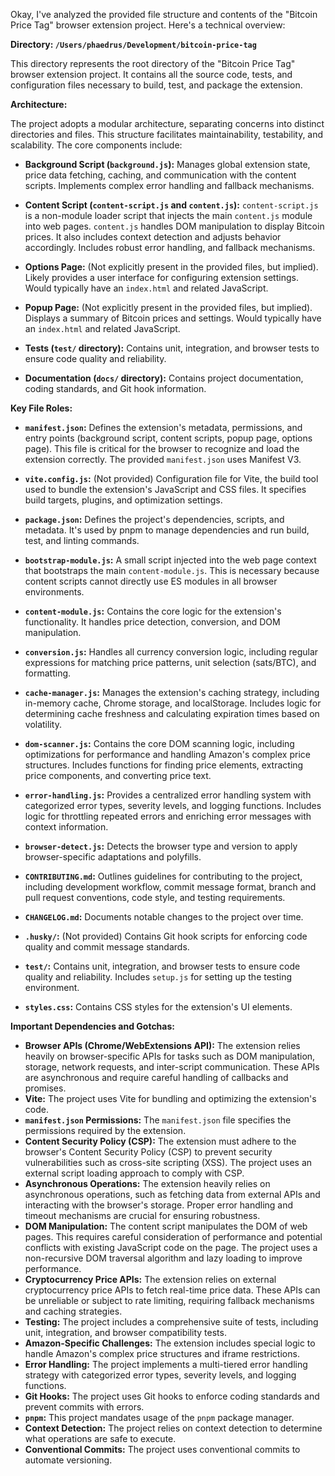 Okay, I've analyzed the provided file structure and contents of the "Bitcoin Price Tag" browser extension project. Here's a technical overview:

**Directory: `/Users/phaedrus/Development/bitcoin-price-tag`**

This directory represents the root directory of the "Bitcoin Price Tag" browser extension project. It contains all the source code, tests, and configuration files necessary to build, test, and package the extension.

**Architecture:**

The project adopts a modular architecture, separating concerns into distinct directories and files. This structure facilitates maintainability, testability, and scalability. The core components include:

- **Background Script (`background.js`):** Manages global extension state, price data fetching, caching, and communication with the content scripts. Implements complex error handling and fallback mechanisms.

- **Content Script (`content-script.js` and `content.js`):** `content-script.js` is a non-module loader script that injects the main `content.js` module into web pages. `content.js` handles DOM manipulation to display Bitcoin prices. It also includes context detection and adjusts behavior accordingly. Includes robust error handling, and fallback mechanisms.

- **Options Page:** (Not explicitly present in the provided files, but implied). Likely provides a user interface for configuring extension settings. Would typically have an `index.html` and related JavaScript.

- **Popup Page:** (Not explicitly present in the provided files, but implied). Displays a summary of Bitcoin prices and settings. Would typically have an `index.html` and related JavaScript.

- **Tests (`test/` directory):** Contains unit, integration, and browser tests to ensure code quality and reliability.

- **Documentation (`docs/` directory):** Contains project documentation, coding standards, and Git hook information.

**Key File Roles:**

- **`manifest.json`:** Defines the extension's metadata, permissions, and entry points (background script, content scripts, popup page, options page). This file is critical for the browser to recognize and load the extension correctly. The provided `manifest.json` uses Manifest V3.

- **`vite.config.js`:** (Not provided) Configuration file for Vite, the build tool used to bundle the extension's JavaScript and CSS files. It specifies build targets, plugins, and optimization settings.

- **`package.json`:** Defines the project's dependencies, scripts, and metadata. It's used by pnpm to manage dependencies and run build, test, and linting commands.

- **`bootstrap-module.js`:** A small script injected into the web page context that bootstraps the main `content-module.js`. This is necessary because content scripts cannot directly use ES modules in all browser environments.

- **`content-module.js`:** Contains the core logic for the extension's functionality. It handles price detection, conversion, and DOM manipulation.

- **`conversion.js`:** Handles all currency conversion logic, including regular expressions for matching price patterns, unit selection (sats/BTC), and formatting.

- **`cache-manager.js`:** Manages the extension's caching strategy, including in-memory cache, Chrome storage, and localStorage. Includes logic for determining cache freshness and calculating expiration times based on volatility.

- **`dom-scanner.js`:** Contains the core DOM scanning logic, including optimizations for performance and handling Amazon's complex price structures. Includes functions for finding price elements, extracting price components, and converting price text.

- **`error-handling.js`:** Provides a centralized error handling system with categorized error types, severity levels, and logging functions. Includes logic for throttling repeated errors and enriching error messages with context information.

- **`browser-detect.js`:** Detects the browser type and version to apply browser-specific adaptations and polyfills.

- **`CONTRIBUTING.md`:** Outlines guidelines for contributing to the project, including development workflow, commit message format, branch and pull request conventions, code style, and testing requirements.

- **`CHANGELOG.md`:** Documents notable changes to the project over time.

- **`.husky/`:** (Not provided) Contains Git hook scripts for enforcing code quality and commit message standards.

- **`test/`:** Contains unit, integration, and browser tests to ensure code quality and reliability. Includes `setup.js` for setting up the testing environment.

- **`styles.css`:** Contains CSS styles for the extension's UI elements.

**Important Dependencies and Gotchas:**

- **Browser APIs (Chrome/WebExtensions API):** The extension relies heavily on browser-specific APIs for tasks such as DOM manipulation, storage, network requests, and inter-script communication. These APIs are asynchronous and require careful handling of callbacks and promises.
- **Vite:** The project uses Vite for bundling and optimizing the extension's code.
- **`manifest.json` Permissions:** The `manifest.json` file specifies the permissions required by the extension.
- **Content Security Policy (CSP):** The extension must adhere to the browser's Content Security Policy (CSP) to prevent security vulnerabilities such as cross-site scripting (XSS). The project uses an external script loading approach to comply with CSP.
- **Asynchronous Operations:** The extension heavily relies on asynchronous operations, such as fetching data from external APIs and interacting with the browser's storage. Proper error handling and timeout mechanisms are crucial for ensuring robustness.
- **DOM Manipulation:** The content script manipulates the DOM of web pages. This requires careful consideration of performance and potential conflicts with existing JavaScript code on the page. The project uses a non-recursive DOM traversal algorithm and lazy loading to improve performance.
- **Cryptocurrency Price APIs:** The extension relies on external cryptocurrency price APIs to fetch real-time price data. These APIs can be unreliable or subject to rate limiting, requiring fallback mechanisms and caching strategies.
- **Testing:** The project includes a comprehensive suite of tests, including unit, integration, and browser compatibility tests.
- **Amazon-Specific Challenges:** The extension includes special logic to handle Amazon's complex price structures and iframe restrictions.
- **Error Handling:** The project implements a multi-tiered error handling strategy with categorized error types, severity levels, and logging functions.
- **Git Hooks:** The project uses Git hooks to enforce coding standards and prevent commits with errors.
- **`pnpm`:** This project mandates usage of the `pnpm` package manager.
- **Context Detection:** The project relies on context detection to determine what operations are safe to execute.
- **Conventional Commits:** The project uses conventional commits to automate versioning.
